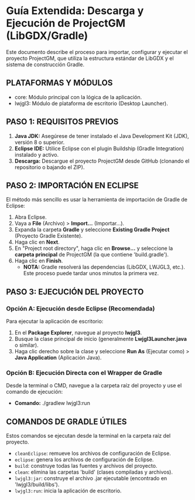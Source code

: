# Guía Extendida: Descarga y Ejecución de ProjectGM (LibGDX/Gradle)

Este documento describe el proceso para importar, configurar y ejecutar el proyecto ProjectGM, que utiliza la estructura estándar de LibGDX y el sistema de construcción Gradle.

## PLATAFORMAS Y MÓDULOS
- core: Módulo principal con la lógica de la aplicación.
- lwjgl3: Módulo de plataforma de escritorio (Desktop Launcher).

## PASO 1: REQUISITOS PREVIOS
1. **Java JDK:** Asegúrese de tener instalado el Java Development Kit (JDK), versión 8 o superior.
2. **Eclipse IDE:** Utilice Eclipse con el plugin Buildship (Gradle Integration) instalado y activo.
3. **Descarga:** Descargue el proyecto ProjectGM desde GitHub (clonando el repositorio o bajando el ZIP).

## PASO 2: IMPORTACIÓN EN ECLIPSE 
El método más sencillo es usar la herramienta de importación de Gradle de Eclipse:

1.  Abra Eclipse.
2.  Vaya a **File** (Archivo) > **Import...** (Importar...).
3.  Expanda la carpeta **Gradle** y seleccione **Existing Gradle Project** (Proyecto Gradle Existente).
4.  Haga clic en **Next**.
5.  En "Project root directory", haga clic en **Browse...** y seleccione la **carpeta principal** de ProjectGM (la que contiene 'build.gradle').
6.  Haga clic en **Finish**.
    * **NOTA:** Gradle resolverá las dependencias (LibGDX, LWJGL3, etc.). Este proceso puede tardar unos minutos la primera vez.

## PASO 3: EJECUCIÓN DEL PROYECTO

### Opción A: Ejecución desde Eclipse (Recomendada)
Para ejecutar la aplicación de escritorio:
1.  En el **Package Explorer**, navegue al proyecto **lwjgl3**.
2.  Busque la clase principal de inicio (generalmente **Lwjgl3Launcher.java** o similar).
3.  Haga clic derecho sobre la clase y seleccione **Run As** (Ejecutar como) > **Java Application** (Aplicación Java).

### Opción B: Ejecución Directa con el Wrapper de Gradle
Desde la terminal o CMD, navegue a la carpeta raíz del proyecto y use el comando de ejecución:
- **Comando:** ./gradlew lwjgl3:run

## COMANDOS DE GRADLE ÚTILES
Estos comandos se ejecutan desde la terminal en la carpeta raíz del proyecto.
- `cleanEclipse`: remueve los archivos de configuración de Eclipse.
- `eclipse`: genera los archivos de configuración de Eclipse.
- `build`: construye todas las fuentes y archivos del proyecto.
- `clean`: elimina las carpetas 'build' (clases compiladas y archivos).
- `lwjgl3:jar`: construye el archivo .jar ejecutable (encontrado en 'lwjgl3/build/libs').
- `lwjgl3:run`: inicia la aplicación de escritorio.
